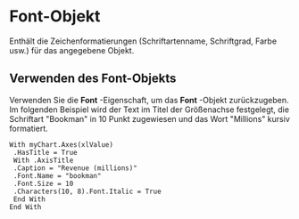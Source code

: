 
# Font-Objekt

Enthält die Zeichenformatierungen (Schriftartenname, Schriftgrad, Farbe usw.) für das angegebene Objekt.


## Verwenden des Font-Objekts

Verwenden Sie die  **Font** -Eigenschaft, um das **Font** -Objekt zurückzugeben. Im folgenden Beispiel wird der Text im Titel der Größenachse festgelegt, die Schriftart "Bookman" in 10 Punkt zugewiesen und das Wort "Millions" kursiv formatiert.


```
With myChart.Axes(xlValue) 
 .HasTitle = True 
 With .AxisTitle 
 .Caption = "Revenue (millions)" 
 .Font.Name = "bookman" 
 .Font.Size = 10 
 .Characters(10, 8).Font.Italic = True
 End With 
End With
```

